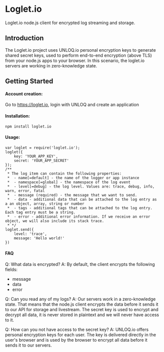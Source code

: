 # Loglet.io

Loglet.io node.js client for encrypted log streaming and storage.

Introduction
------------

The Loglet.io project uses UNLOQ.io personal encryption keys to generate shared
secret keys, used to perform end-to-end encryption (above TLS) from your node.js apps
to your browser. In this scenario, the loglet.io servers are working in zero-knowledge state.

Getting Started
---------------

#### Account creation:
Go to https://loglet.io, login with UNLOQ and create an application

#### Installation:

    npm install loglet.io

#### Usage:

    var loglet = require('loglet.io');
    loglet({
        key: 'YOUR_APP_KEY',
        secret: 'YOUR_APP_SECRET'
    });
    /**
     * The log item can contain the following properties:
     *  - name[=default] - the name of the logger or app instance
     *  - namespace[=global] - the namespace of the log event
     *  - level[=debug] - the log level. Values are: trace, debug, info, warn, error, fatal
     *  - message (required) - the message that we want to send.
     *  - data - additional data that can be attached to the log entry as a an object, array, string or number
     *  - tags - additional tags that can be attached to the log entry. Each tag entry must be a string.
     *  - error - additional error information. If we receive an error object, we will also include its stack trace.
     * */
    loglet.send({
        level: 'trace',
        message: 'Hello world!'
    })
    
#### FAQ
Q: What data is encrypted?
A: By default, the client encrypts the following fields:
 - message
 - data
 - error

Q: Can you read any of my logs?
A: Our servers work in a zero-knowledge state. That means that the node.js client encrypts the data before it sends it to our API for storage and livestream. The secret key is used to encrypt and decrypt all data, it is never stored in plaintext and we will never have access to it.

Q: How can you not have access to the secret key?
A: UNLOQ.io offers personal encryption keys for each user. The key is delivered directly in the user's browser and is used by the browser to encrypt all data before it sends it to our servers.
